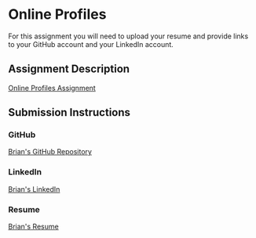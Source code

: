 # Online Profiles
For this assignment you will need to upload your resume and provide links to your GitHub account and your LinkedIn account.

## Assignment Description
[Online Profiles Assignment](https://education.launchcode.org/liftoff/modules/assignments/online-profiles)

## Submission Instructions
 
### GitHub
[Brian's GitHub Repository](https://github.com/keitaroryu?tab=repositories)
 
### LinkedIn
[Brian's LinkedIn](https://www.linkedin.com/in/brian-nguyen-090623198/)

### Resume
[Brian's Resume](https://github.com/keitaroryu/liftoff-assignments/blob/master/C1-Online_Profiles/BrianResume2020.pdf)
